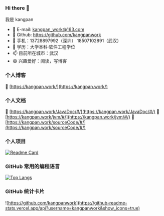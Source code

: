 ### Hi there 👋
我是 kangpan

- 🔭 E-mail: kangpan_work@163.com
- 🌱 Github: https://github.com/kangpanwork
- 👯 手机：13728897992（深圳） 18507102891（武汉）
- 💬 学历：大学本科·软件工程学位
- 📫 目前所在城市：武汉
- 😄 兴趣爱好：阅读，写博客

### 个人博客

🔭 [https://kangpan.work/](https://kangpan.work/)

### 个人文档

🔭 [https://kangpan.work/JavaDoc/#/](https://kangpan.work/JavaDoc/#/)
🔭 [https://kangpan.work/jvm/#/](https://kangpan.work/jvm/#/)
🔭 [https://kangpan.work/sourceCode/#/](https://kangpan.work/sourceCode/#/)


### 个人项目
[![Readme Card](https://github-readme-stats.vercel.app/api/pin/?username=kangpanwork&repo=jvm)](https://github.com/kangpanwork/jvm.git)


### GitHub 常用的编程语言
[![Top Langs](https://github-readme-stats.vercel.app/api/top-langs/?username=kangpanwork&layout=compact)](https://github.com/kangpanwork/jvm.git)

### GitHub 统计卡片
![https://github.com/kangpanwork](https://github-readme-stats.vercel.app/api?username=kangpanwork&show_icons=true)
